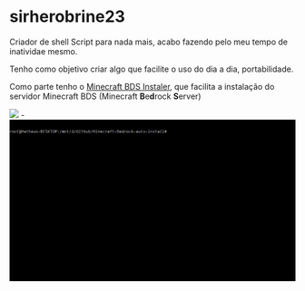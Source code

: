 # sirherobrine23

Criador de shell Script para nada mais, acabo fazendo pelo meu tempo de inatividae mesmo.

Tenho como objetivo criar algo que facilite o uso do dia a dia, portabilidade.

Como parte tenho o [Minecraft BDS Instaler](https://github.com/Sirherobrine23/Minecraft-Bedrock-auto-install), que facilita a instalação do servidor Minecraft BDS (Minecraft **B**e**d**rock **S**erver)

<img src="https://github.com/Sirherobrine23/Sirherobrine23/raw/master/media/2020-07-10-18-05-15_Trim.gif" /> - <img src="media/2020-07-10-18-08-20.gif" />
